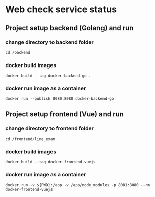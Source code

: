 # Web check service status

## Project setup backend (Golang) and run

### change directory to backend folder
```
cd /backend
```
### docker build images
```
docker build --tag docker-backend-go .
```
### docker run image as a container
```
docker run --publish 8080:8080 docker-backend-go
```

## Project setup frontend (Vue) and run

### change directory to frontend folder
```
cd /frontend/line_exam
```
### docker build images
```
docker build --tag docker-frontend-vuejs
```
### docker run image as a container
```
docker run -v ${PWD}:/app -v /app/node_modules -p 8081:8080 --rm docker-frontend-vuejs
```
